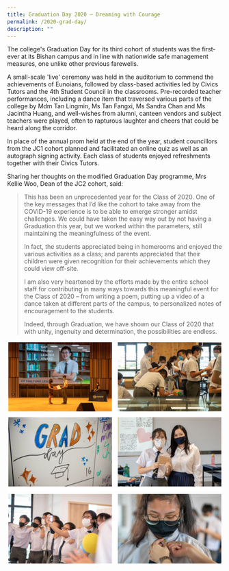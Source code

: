 ```yaml
---
title: Graduation Day 2020 – Dreaming with Courage
permalink: /2020-grad-day/
description: ""
---
```


The college's Graduation Day for its third cohort of students was the first-ever at its Bishan campus and in line with nationwide safe management measures, one unlike other previous farewells.

A small-scale 'live' ceremony was held in the auditorium to commend the achievements of Eunoians, followed by class-based activities led by Civics Tutors and the 4th Student Council in the classrooms. Pre-recorded teacher performances, including a dance item that traversed various parts of the college by Mdm Tan Lingmin, Ms Tan Fangxi, Ms Sandra Chan and Ms Jacintha Huang, and well-wishes from alumni, canteen vendors and subject teachers were played, often to rapturous laughter and cheers that could be heard along the corridor.

In place of the annual prom held at the end of the year, student councillors from the JC1 cohort planned and facilitated an online quiz as well as an autograph signing activity. Each class of students enjoyed refreshments together with their Civics Tutors.

Sharing her thoughts on the modified Graduation Day programme, Mrs Kellie Woo, Dean of the JC2 cohort, said:

> This has been an unprecedented year for the Class of 2020. One of the key messages that I’d like the cohort to take away from the COVID-19 experience is to be able to emerge stronger amidst challenges. We could have taken the easy way out by not having a Graduation this year, but we worked within the parameters, still maintaining the meaningfulness of the event. 
> 
> In fact, the students appreciated being in homerooms and enjoyed the various activities as a class; and parents appreciated that their children were given recognition for their achievements which they could view off-site. 
> 
> I am also very heartened by the efforts made by the entire school staff for contributing in many ways towards this meaningful event for the Class of 2020 – from writing a poem, putting up a video of a dance taken at different parts of the campus, to personalized notes of encouragement to the students. 
> 
> Indeed, through Graduation, we have shown our Class of 2020 that with unity, ingenuity and determination, the possibilities are endless.

![](/images/2020-gd-1.png)
![](/images/2020-gd-2.png)